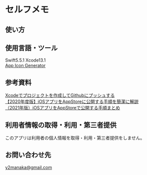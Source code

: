 # セルフメモ

## 使い方

## 使用言語・ツール
Swift5.5.1 
Xcode13.1   
[App Icon Generator](https://appicon.co/)   
## 参考資料
[Xcodeでプロジェクトを作成してGithubにプッシュする](https://swiswiswift.com/2020-12-03/)   
[【2020年度版】iOSアプリをAppStoreに公開する手順を簡潔に解説](https://qiita.com/Labi/items/3b71b8f5ef065904c1de)   
[（2021年版）iOSアプリをAppStoreで公開する手順まとめ](https://zenn.dev/moutend/articles/feebf0120dce6e6426fa)   

## 利用者情報の取得・利用・第三者提供
このアプリは利用者の個人情報を取得・利用・第三者提供をしません。

## お問い合わせ先
y2manaka@gmail.com
